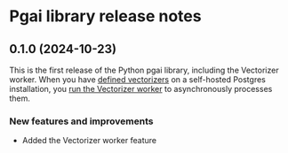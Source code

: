 
# Pgai library release notes

## 0.1.0 (2024-10-23)

This is the first release of the Python pgai library, including the Vectorizer 
worker. When you have [defined vectorizers](/docs/vectorizer.md#define-a-vectorizer) 
on a self-hosted Postgres installation, you [run the Vectorizer worker](/docs/self-hosting-vectorizer.md) to 
asynchronously processes them.

### New features and improvements

- Added the Vectorizer worker feature


